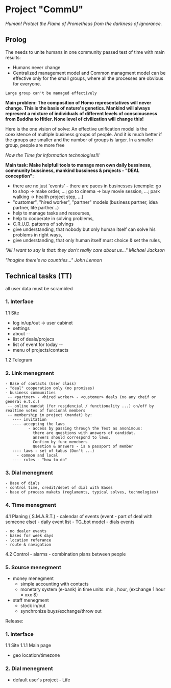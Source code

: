 # Project "CommU"
*Human!
       Protect the Flame of Prometheus from the darkness of ignorance.*

## Prolog
The needs to unite humans in one community passed test of time with main results:

- Humans never change
- Centralized management model and Common managment model can be effective only for the small groups, where all the processes are obvious for everyone.

```
Large group can't be managed effectively
```
**Main problem:
The composition of Homo representatives will never change. This is the basis of nature's genetics.
Mankind will always represent a mixture of individuals of different levels of consciousness from Buddha to Hitler.
None level of civilization will change this!**

Here is the one vision of solve:
An effective unification model is the coexistence of multiple business groups of people.
And it is much better if the groups are smaller and the number of groups is larger.
In a smaller group, people are more free


*Now the Time for information technologies!!!*

**Main task: Make helpfull tools to manage men own daily bussiness, community bussiness, mankind bussiness & projects - "DEAL conception":**
- there are no just 'events' - there are paces in businesses (exemple: go to shop -> make order, ...; go to cinema -> buy movie session, ...; park walking -> health project step, ...)
- "customer", "hired worker", "partner" models (business partner, idea partner, life parther...)
- help to manage tasks and resourses,
- help to cooperate in solving problems,
- C.R.U.D. patterns of solvings
- give understanding, that nobody but only human itself can solve his problems in right ways,
- give understanding, that only human itself must choice & set the rules,


*"All I want to say is that: they don't really care about us..."*
*Michael Jackson*

*"Imagine there's no countries..."*
*John Lennon*

## Technical tasks (TT)

all user data must be scrambled

### 1. Interface
1.1 Site
- log in/up/out -> user cabinet
- settings
- about
--
- list of deals/projecs
- list of event for today
--
- menu of projects/contacts
  
>
1.2 Telegram


### 2. Link menegment
    - Base of contacts (User class)
    - "deal" cooperation only (no promises)
    - business communities
     -- <partner> - <hired worker> - <customer> deals (no any cheif or general e.t.c.)
     -- online mandat (for residencial / functionality ...) on/off by realtime votes of funcional members
     -- membership in project (mandat) by:
       ---- invitation
       ---- accepting the laws
              - access by passing through the Test as anonimous: 
                there are questions with answers of candidat.
                answers should correspond to laws.
                Confirm by func memebers
                Question & answers - is a passport of member
       ---- laws - set of tabus (Don't ...)
         - common and local
       ---- rules - "how to do"

### 3. Dial menegment
    - Base of dials
    - control time, credit/debet of dial with Bases
    - base of process makets (reglaments, typical solves, technologies)

### 4. Time menegment
4.1 Planing ( S.M.A.R.T.)
    - calendar of events (event - part of deal with someone else)
    - daily event list
    - TG_bot model
    - dials events

    - no dealer events
    - bases for week days
    - location referance
    - route & navigation
4.2 Control
    - alarms
    - combination plans between people

### 5. Source menegment
   - money menegment
     - simple accounting with contacts
     - monetary system (e-bank) in time units: min., hour, (exchange 1 hour = xxx $)
   - staff menegment
     - stock in/out
     - synchronize buys/exchange/throw out


Release:
### 1. Interface
1.1 Site
1.1.1 Main page
- geo location/timezone

### 2. Dial menegment
- default user's project - Life
  